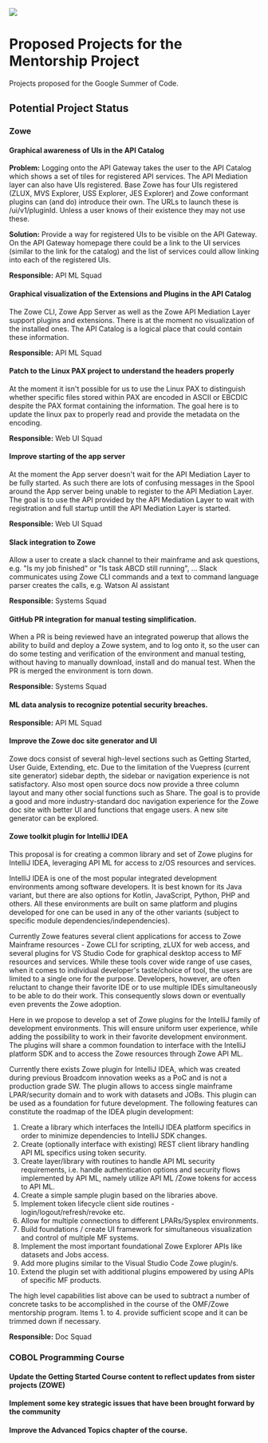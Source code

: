 ![](https://github.com/openmainframeproject/artwork/blob/master/projects/mentorship/mentorship-color.svg)

# Proposed Projects for the Mentorship Project

Projects proposed for the Google Summer of Code.

## Potential Project Status

### Zowe

#### Graphical awareness of UIs in the API Catalog

**Problem:** Logging onto the API Gateway takes the user to the API Catalog which shows a set of tiles for registered API 
services. The API Mediation layer can also have UIs registered. Base Zowe has four UIs registered (ZLUX, MVS Explorer, 
USS Explorer, JES Explorer) and Zowe conformant plugins can (and do) introduce their own. The URLs to launch these is 
/ui/v1/pluginId. Unless a user knows of their existence they may not use these.

**Solution:** Provide a way for registered UIs to be visible on the API Gateway. On the API Gateway homepage there could 
be a link to the UI services (similar to the link for the catalog) and the list of services could allow linking into each 
of the registered UIs.

**Responsible:** API ML Squad

#### Graphical visualization of the Extensions and Plugins in the API Catalog

The Zowe CLI, Zowe App Server as well as the Zowe API Mediation Layer support plugins and extensions. There is at the 
moment no visualization of the installed ones. The API Catalog is a logical place that could contain these information. 

**Responsible:** API ML Squad 

#### Patch to the Linux PAX project to understand the headers properly

At the moment it isn't possible for us to use the Linux PAX to distinguish whether specific files stored within PAX are
encoded in ASCII or EBCDIC despite the PAX format containing the information. The goal here is to update the linux pax
to properly read and provide the metadata on the encoding. 

**Responsible:** Web UI Squad

#### Improve starting of the app server 

At the moment the App server doesn't wait for the API Mediation Layer to be fully started. As such there are lots of
confusing messages in the Spool around the App server being unable to register to the API Mediation Layer. The goal
is to use the API provided by the API Mediation Layer to wait with registration and full startup untill the API Mediation 
Layer is started. 

**Responsible:** Web UI Squad

#### Slack integration to Zowe

Allow a user to create a slack channel to their mainframe and ask questions, e.g. "Is my job finished" or "Is task ABCD 
still running", ... Slack communicates using Zowe CLI commands and a text to command language parser creates the calls, 
e.g. Watson AI assistant

**Responsible:** Systems Squad

#### GitHub PR integration for manual testing simplification. 

When a PR is being reviewed have an integrated powerup that allows the ability to build and deploy a Zowe system, and to 
log onto it, so the user can do some testing and verification of the environment and manual testing, without having to 
manually download, install and do manual test. When the PR is merged the environment is torn down.

**Responsible:** Systems Squad

#### ML data analysis to recognize potential security breaches.

**Responsible:** API ML Squad

#### Improve the Zowe doc site generator and UI 

Zowe docs consist of several high-level sections such as Getting Started, User Guide, Extending, etc. Due to the limitation of the Vuepress (current site generator) sidebar depth, the sidebar or navigation experience is not satisfactory. Also most open source docs now provide a three column layout and many other social functions such as Share. The goal is to provide a good and more industry-standard doc navigation experience for the Zowe doc site with better UI and functions that engage users.  A new site generator can be explored.

#### Zowe toolkit plugin for IntelliJ IDEA

 This proposal is for creating a common library and set of Zowe plugins for IntelliJ IDEA, leveraging API ML for access to z/OS resources and services.

 IntelliJ IDEA is one of the most popular integrated development environments among software developers. It is best known for its Java variant, but there are also options for Kotlin, JavaScript, Python, PHP and others. All these environments are built on same platform and plugins developed for one can be used in any of the other variants (subject to specific module dependencies/independencies).

 Currently Zowe features several client applications for access to Zowe Mainframe resources - Zowe CLI for scripting, zLUX for web access, and several plugins for VS Studio Code for graphical desktop access to MF resources and services. While these tools cover wide range of use cases, when it comes to individual developer's taste/choice of tool, the users are limited to a single one for the purpose. Developers, however, are often reluctant to change their favorite IDE or to use multiple IDEs simultaneously to be able to do their work. This consequently slows down or eventually even prevents the Zowe adoption.

 Here in we propose to develop a set of Zowe plugins for the  IntelliJ family of development environments. This will ensure uniform user experience, while adding the possibility to work in their favorite development environment. The plugins will share a common foundation to interface with the IntelliJ platform SDK and to access the Zowe resources through Zowe API ML. 

 Currently there exists Zowe plugin for IntelliJ IDEA, which was created during previous Broadcom innovation weeks as a PoC and is not a production grade SW. The plugin allows to access single mainframe LPAR/security domain and to work with datasets and JOBs. This plugin can be used as a foundation for future development. 
 The following features can constitute the roadmap of the IDEA plugin development:

 1. Create a library which interfaces the IntelliJ IDEA platform specifics in order to minimize dependencies to IntelliJ SDK changes.
 2. Create (optionally interface with existing) REST client library handling API ML specifics using token security.
 3. Create layer/library with routines to handle API ML security requirements, i.e. handle authentication options and security flows implemented by API ML, namely utilize API ML /Zowe tokens for access to API ML.
 4. Create a simple sample plugin based on the libraries above.
 5. Implement token lifecycle client side routines - login/logout/refresh/revoke etc.
 6. Allow for multiple connections to different LPARs/Sysplex environments. 
 7. Build foundations / create UI framework for simultaneous visualization and control of multiple MF systems.
 8. Implement the most important foundational Zowe Explorer APIs like datasets and Jobs access.
 9. Add more plugins similar to the Visual Studio Code Zowe plugin/s.
 10. Extend the plugin set with additional plugins empowered by using APIs of specific MF products.

 The high level capabilities list above can be used to subtract a number of concrete tasks to be accomplished in the course of the OMF/Zowe mentorship program. Items 1. to 4. provide sufficient scope and it can be trimmed down if necessary.

**Responsible:** Doc Squad

### COBOL Programming Course

#### Update the Getting Started Course content to reflect updates from sister projects (ZOWE)

#### Implement some key strategic issues that have been brought forward by the community

#### Improve the Advanced Topics chapter of the course.

